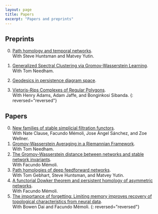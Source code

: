 ```yaml
---
layout: page
title: Papers
excerpt: "Papers and preprints"
---
```



## Preprints

0. [Path homology and temporal networks](https://arxiv.org/pdf/2008.11885.pdf).\
With Steve Huntsman and Matvey Yutin.

0. [Generalized Spectral Clustering via Gromov-Wasserstein Learning](https://arxiv.org/pdf/2006.04163.pdf).\
With Tom Needham. 

0. [Geodesics in persistence diagram space](https://arxiv.org/pdf/1905.10820).
0. [Vietoris-Rips Complexes of Regular Polygons](https://arxiv.org/pdf/1807.10971).\
With Henry Adams, Adam Jaffe, and Bonginkosi Sibanda.
{: reversed="reversed"}

## Papers

0. [New families of stable simplicial filtration functors](assets/2020-filtration-functors.pdf).\
With Nate Clause, Facundo Mémoli, Jose Ángel Sánchez, and Zoe Wellner.
0. [Gromov-Wasserstein Averaging in a Riemannian Framework](assets/2020-gwa.pdf).\
With Tom Needham.
0. [The Gromov-Wasserstein distance between networks and stable network invariants](assets/2019-gwnets.pdf).\
With Facundo Mémoli.
0. [Path homologies of deep feedforward networks](assets/2019-phmlp.pdf).\
With Tom Gebhart, Steve Huntsman, and Matvey Yutin.
0. [A functorial Dowker theorem and persistent homology of asymmetric networks](assets/2018-dowker.pdf).\
With Facundo Mémoli.
0. [The importance of forgetting: Limiting memory improves recovery of topological characteristics from neural data](assets/2018-memory-zz.pdf).\
With Bowen Dai and Facundo Mémoli.
{: reversed="reversed"}